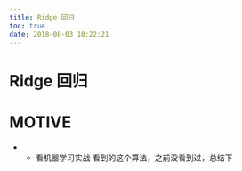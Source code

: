 ```yaml
---
title: Ridge 回归
toc: true
date: 2018-08-03 10:22:21
---
```

# Ridge 回归


# MOTIVE

- * 看机器学习实战 看到的这个算法，之前没看到过，总结下
